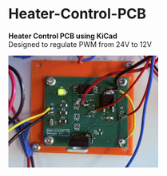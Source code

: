 # Heater-Control-PCB

**Heater Control PCB using KiCad**  
Designed to regulate PWM from 24V to 12V

<img src="/Images/PWM%20controller%20V1.JPEG" width="300" alt="PWM Control board">
